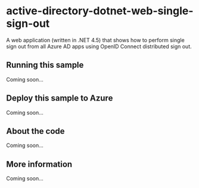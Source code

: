 # active-directory-dotnet-web-single-sign-out
A web application (written in .NET 4.5) that shows how to perform single sign out from all Azure AD apps using OpenID Connect distributed sign out.
## Running this sample
Coming soon...
## Deploy this sample to Azure
Coming soon...
## About the code
Coming soon...
## More information
Coming soon...